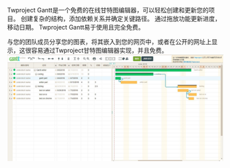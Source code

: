 
Twproject Gantt是一个免费的在线甘特图编辑器，可以轻松创建和更新您的项目。 
创建复杂的结构，添加依赖关系并确定关键路径。 通过拖放功能更新进度，移动日期。 
Twproject Gantt易于使用且完全免费。

与您的团队成员分享您的图表，将其嵌入到您的网页中，或者在公开的网址上显示，这很容易通过Twproject甘特图编辑器实现，并且免费。
<img src="https://github.com/Beyond23/jQueryGantt-/blob/master/img-storage/gantt.jpg" alt="Twproject jQuery Gantt" border="0" />